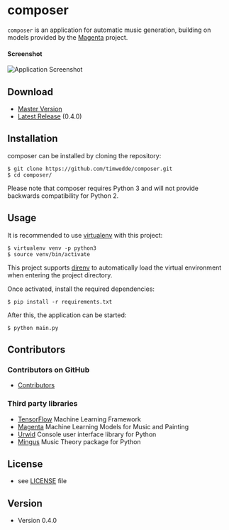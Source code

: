 # composer
`composer` is an application for automatic music generation, building on models provided by the [Magenta](https://github.com/tensorflow/magenta) project.

#### Screenshot
![Application Screenshot](https://github.com/timwedde/composer/blob/master/screenshot.png "Application Screenshot")

## Download
* [Master Version](https://github.com/timwedde/composer/archive/master.zip)
* [Latest Release](https://github.com/timwedde/composer/archive/0.4.0.zip) (0.4.0)

## Installation
composer can be installed by cloning the repository:
```
$ git clone https://github.com/timwedde/composer.git
$ cd composer/
```

Please note that composer requires Python 3 and will not provide backwards compatibility for Python 2.

## Usage
It is recommended to use [virtualenv](https://pypi.org/project/virtualenv/) with this project:
```
$ virtualenv venv -p python3
$ source venv/bin/activate
```
This project supports [direnv](https://direnv.net) to automatically load the virtual environment when entering the project directory.

Once activated, install the required dependencies:
```
$ pip install -r requirements.txt
```

After this, the application can be started:
```
$ python main.py
```

## Contributors

### Contributors on GitHub
* [Contributors](https://github.com/timwedde/composer/graphs/contributors)

### Third party libraries
* [TensorFlow](https://github.com/tensorflow/tensorflow/) Machine Learning Framework
* [Magenta](https://github.com/tensorflow/magenta) Machine Learning Models for Music and Painting
* [Urwid](http://urwid.org) Console user interface library for Python
* [Mingus](https://github.com/bspaans/python-mingus) Music Theory package for Python

## License
* see [LICENSE](https://github.com/timwedde/composer/blob/master/LICENSE) file

## Version
* Version 0.4.0
